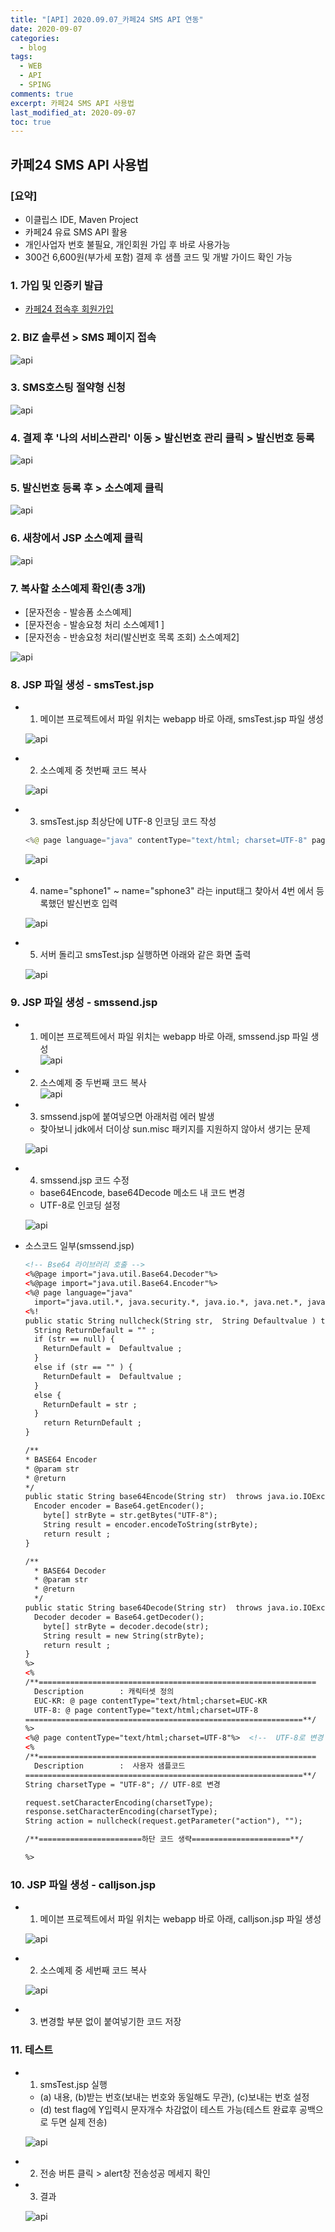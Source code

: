 ```yaml
---
title: "[API] 2020.09.07_카페24 SMS API 연동"
date: 2020-09-07
categories:
  - blog
tags:
  - WEB
  - API
  - SPING
comments: true
excerpt: 카페24 SMS API 사용법
last_modified_at: 2020-09-07
toc: true
---
```


## 카페24 SMS API 사용법

### [요약]

- 이클립스 IDE, Maven Project
- 카페24 유료 SMS API 활용
- 개인사업자 번호 불필요, 개인회원 가입 후 바로 사용가능
- 300건 6,600원(부가세 포함) 결제 후 샘플 코드 및 개발 가이드 확인 가능 

### 1. 가입 및 인증키 발급

- <a href="https://www.cafe24.com/" >카페24 접속후 회원가입</a>


### 2. BIZ 솔루션 > SMS 페이지 접속

![api](/assets/images/api/api_sms01.png)

### 3. SMS호스팅 절약형 신청

![api](/assets/images/api/api_sms02.png)


### 4. 결제 후 '나의 서비스관리' 이동 > 발신번호 관리 클릭 > 발신번호 등록

![api](/assets/images/api/api_sms03.png)


### 5. 발신번호 등록 후 > 소스예제 클릭

![api](/assets/images/api/api_sms04.png)


### 6. 새창에서 JSP 소스예제 클릭

![api](/assets/images/api/api_sms05.png)


### 7. 복사할 소스예제 확인(총 3개)
  - [문자전송 - 발송폼 소스예제]
  - [문자전송 - 발송요청 처리 소스예제1 ]
  - [문자전송 - 반송요청 처리(발신번호 목록 조회) 소스예제2]

![api](/assets/images/api/api_sms06.png)


### 8. JSP 파일 생성 - smsTest.jsp
- 1) 메이븐 프로젝트에서 파일 위치는 webapp 바로 아래, smsTest.jsp 파일 생성

  ![api](/assets/images/api/api_tree.PNG)

- 2) 소스예제 중 첫번째 코드 복사 

  ![api](/assets/images/api/api_sms07.png)


- 3) smsTest.jsp 최상단에 UTF-8 인코딩 코드 작성

  ```java
  <%@ page language="java" contentType="text/html; charset=UTF-8" pageEncoding="UTF-8"%>
  ```

  ![api](/assets/images/api/smsTest.PNG)

- 4) name="sphone1" ~ name="sphone3" 라는 input태그 찾아서 4번 에서 등록했던 발신번호 입력

  ![api](/assets/images/api/api_sms08.png)


- 5) 서버 돌리고 smsTest.jsp 실행하면 아래와 같은 화면 출력

  ![api](/assets/images/api/api_sms09.png)


### 9. JSP 파일 생성 - smssend.jsp

- 1) 메이븐 프로젝트에서 파일 위치는 webapp 바로 아래, smssend.jsp 파일 생성  
  ![api](/assets/images/api/api_tree.PNG)

- 2) 소스예제 중 두번째 코드 복사  
  ![api](/assets/images/api/api_sms10.png)
  

- 3) smssend.jsp에 붙여넣으면 아래처럼 에러 발생  
  - 찾아보니 jdk에서 더이상 sun.misc 패키지를 지원하지 않아서 생기는 문제  

  ![api](/assets/images/api/api_sms11.png)  

- 4) smssend.jsp 코드 수정  
  - base64Encode, base64Decode 메소드 내 코드 변경  
  - UTF-8로 인코딩 설정  
  
  ![api](/assets/images/api/api_sms12.png)
  
- 소스코드 일부(smssend.jsp) 

  ```html
  <!-- Bse64 라이브러리 호출 -->
  <%@page import="java.util.Base64.Decoder"%>
  <%@page import="java.util.Base64.Encoder"%>
  <%@ page language="java"
    import="java.util.*, java.security.*, java.io.*, java.net.*, java.util.Base64 "%>
  <%!
  public static String nullcheck(String str,  String Defaultvalue ) throws Exception {
    String ReturnDefault = "" ;
    if (str == null) {
      ReturnDefault =  Defaultvalue ;
    }
    else if (str == "" ) {
      ReturnDefault =  Defaultvalue ;
    }
    else {
      ReturnDefault = str ;
    }
      return ReturnDefault ;
  }

  /**
  * BASE64 Encoder
  * @param str
  * @return
  */
  public static String base64Encode(String str)  throws java.io.IOException {
    Encoder encoder = Base64.getEncoder();
      byte[] strByte = str.getBytes("UTF-8");
      String result = encoder.encodeToString(strByte);
      return result ;
  }

  /**
    * BASE64 Decoder
    * @param str
    * @return
    */
  public static String base64Decode(String str)  throws java.io.IOException {
    Decoder decoder = Base64.getDecoder();
      byte[] strByte = decoder.decode(str);
      String result = new String(strByte);
      return result ;
  }
  %>
  <%
  /**==============================================================
    Description        : 캐릭터셋 정의
    EUC-KR: @ page contentType="text/html;charset=EUC-KR
    UTF-8: @ page contentType="text/html;charset=UTF-8
  ==============================================================**/
  %>
  <%@ page contentType="text/html;charset=UTF-8"%>  <!--  UTF-8로 변경 -->
  <%
  /**==============================================================
    Description        :  사용자 샘플코드
  ==============================================================**/
  String charsetType = "UTF-8"; // UTF-8로 변경

  request.setCharacterEncoding(charsetType);
  response.setCharacterEncoding(charsetType);
  String action = nullcheck(request.getParameter("action"), "");

  /**=======================하단 코드 생략======================**/

  %>
  ```


### 10. JSP 파일 생성 - calljson.jsp

- 1) 메이븐 프로젝트에서 파일 위치는 webapp 바로 아래, calljson.jsp 파일 생성  

  ![api](/assets/images/api/api_tree.PNG)  

- 2) 소스예제 중 세번째 코드 복사  

  ![api](/assets/images/api/api_sms14.png)  
  

- 3) 변경할 부분 없이 붙여넣기한 코드 저장  


### 11. 테스트

- 1) smsTest.jsp 실행  
  - (a) 내용, (b)받는 번호(보내는 번호와 동일해도 무관), (c)보내는 번호 설정   
  - (d) test flag에 Y입력시 문자개수 차감없이 테스트 가능(테스트 완료후 공백으로 두면 실제 전송)  

  ![api](/assets/images/api/api_sms15.png)  

- 2) 전송 버튼 클릭 > alert창 전송성공 메세지 확인  

- 3) 결과  

  ![api](/assets/images/api/api_sms16.png)  